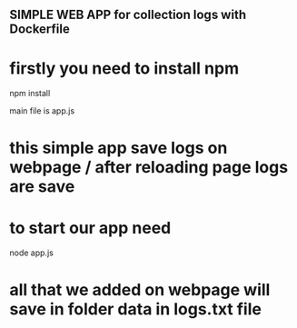 ## SIMPLE WEB APP for collection logs with Dockerfile

# firstly you need to install npm
npm install

main file is app.js
# this simple app save logs on webpage / after reloading page logs are save

# to start our app need
node app.js

# all that we added on webpage will save in folder data in logs.txt file

